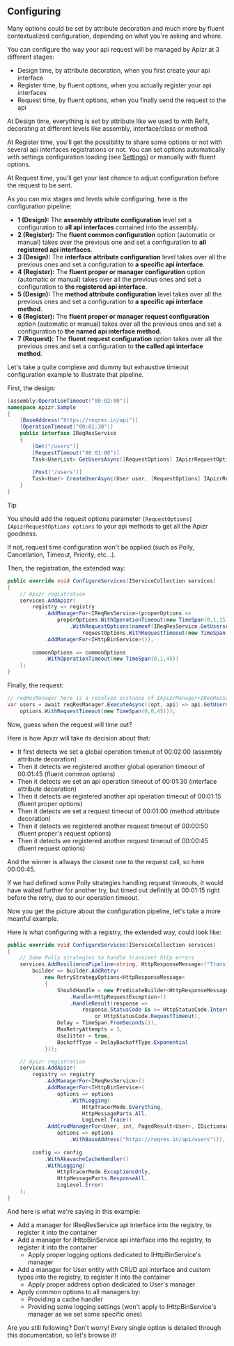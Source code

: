 ﻿## Configuring

Many options could be set by attribute decoration and much more by fluent contextualized configuration, depending on what you're asking and where.

You can configure the way your api request will be managed by Apizr at 3 different stages:
- Design time, by attribute decoration, when you first create your api interface
- Register time, by fluent options, when you actually register your api interfaces
- Request time, by fluent options, when you finally send the request to the api

At Design time, everything is set by attribute like we used to with Refit, decorating at different levels like assembly, interface/class or method.

At Register time, you'll get the possibility to share some options or not with several api interfaces registrations or not. You can set options automatically with settings configuration loading (see [Settings](config_settings.md)) or manually with fluent options.

At Request time, you'll get your last chance to adjust configuration before the request to be sent.

As you can mix stages and levels while configuring, here is the configuration pipeline:

- **1 (Design):** The **assembly attribute configuration** level set a configuration to **all api interfaces** contained into the assembly.
- **2 (Register):** The **fluent common configuration** option (automatic or manual) takes over the previous one and set a configuration to **all registered api interfaces**.
- **3 (Design):** The **interface attribute configuration** level takes over all the previous ones and set a configuration to **a specific api interface**.
- **4 (Register):** The **fluent proper or manager configuration** option (automatic or manual) takes over all the previous ones and set a configuration to **the registered api interface**.
- **5 (Design):** The **method attribute configuration** level takes over all the previous ones and set a configuration to **a specific api interface method**.
- **6 (Register):** The **fluent proper or manager request configuration** option (automatic or manual) takes over all the previous ones and set a configuration to **the named api interface method**.
- **7 (Request):** The **fluent request configuration** option takes over all the previous ones and set a configuration to **the called api interface method**.


Let's take a quite complexe and dummy but exhaustive timeout configuration example to illustrate that pipeline.

First, the design:
```csharp
[assembly:OperationTimeout("00:02:00")]
namespace Apizr.Sample
{
    [BaseAddress("https://reqres.in/api")]
    [OperationTimeout("00:01:30")]
    public interface IReqResService
    {
        [Get("/users")]
        [RequestTimeout("00:01:00")]
        Task<UserList> GetUsersAsync([RequestOptions] IApizrRequestOptions options);
        
        [Post("/users")]
        Task<User> CreateUserAsync(User user, [RequestOptions] IApizrRequestOptions options);
    }
}
```

>[!TIP]
> You should add the request options parameter `[RequestOptions] IApizrRequestOptions options` to your api methods to get all the Apizr goodness. 
>
>If not, request time configuration won't be applied (such as Polly, Cancellation, Timeout, Priority, etc...).

Then, the registration, the extended way:

```csharp
public override void ConfigureServices(IServiceCollection services)
{
    // Apizr registration
    services.AddApizr(
        registry => registry
            .AddManagerFor<IReqResService>(properOptions => 
                properOptions.WithOperationTimeout(new TimeSpan(0,1,15))
                    .WithRequestOptions(nameof(IReqResService.GetUsersAsync), requestOptions =>
                        requestOptions.WithRequestTimeout(new TimeSpan(0,0,50)))
            .AddManagerFor<IHttpBinService>()),
    
        commonOptions => commonOptions
            .WithOperationTimeout(new TimeSpan(0,1,45))
    );
}
```

Finally, the request:
```csharp
// reqResManager here is a resolved instance of IApizrManager<IReqResService>>
var users = await reqResManager.ExecuteAsync((opt, api) => api.GetUsersAsync(opt), options => 
	options.WithRequestTimeout(new TimeSpan(0,0,45)));
```

Now, guess when the request will time out?

Here is how Apizr will take its decision about that:
- It first detects we set a global operation timeout of 00:02:00 (assembly attribute decoration)
- Then it detects we registered another global operation timeout of 00:01:45 (fluent common options)
- Then it detects we set an api operation timeout of 00:01:30 (interface attribute decoration)
- Then it detects we registered another api operation timeout of 00:01:15 (fluent proper options)
- Then it detects we set a request timeout of 00:01:00 (method attribute decoration)
- Then it detects we registered another request timeout of 00:00:50 (fluent proper's request options)
- Then it detects we registered another request timeout of 00:00:45 (fluent request options)

And the winner is allways the closest one to the request call, so here 00:00:45.

If we had defined some Polly strategies handling request timeouts, it would have waited further for another try, but timed out definitly at 00:01:15 right before the retry, due to our operation timeout.

Now you get the picture about the configuration pipeline, let's take a more meanful example.

Here is what configuring with a registry, the extended way, could look like:

```csharp
public override void ConfigureServices(IServiceCollection services)
{
    // Some Polly strategies to handle transient http errors
    services.AddResiliencePipeline<string, HttpResponseMessage>("TransientHttpError",
        builder => builder.AddRetry(
            new RetryStrategyOptions<HttpResponseMessage>
            {
                ShouldHandle = new PredicateBuilder<HttpResponseMessage>()
                    .Handle<HttpRequestException>()
                    .HandleResult(response =>
                        response.StatusCode is >= HttpStatusCode.InternalServerError
                            or HttpStatusCode.RequestTimeout),
                Delay = TimeSpan.FromSeconds(1),
                MaxRetryAttempts = 3,
                UseJitter = true,
                BackoffType = DelayBackoffType.Exponential
            }));

    // Apizr registration
    services.AddApizr(
        registry => registry
            .AddManagerFor<IReqResService>()
            .AddManagerFor<IHttpBinService>(
                options => options
                    .WithLogging(
                        HttpTracerMode.Everything, 
                        HttpMessageParts.All, 
                        LogLevel.Trace))
            .AddCrudManagerFor<User, int, PagedResult<User>, IDictionary<string, object>>(
                options => options
                    .WithBaseAddress("https://reqres.in/api/users"))),
    
        config => config
            .WithAkavacheCacheHandler()
            .WithLogging(
                HttpTracerMode.ExceptionsOnly, 
                HttpMessageParts.ResponseAll, 
                LogLevel.Error)
    );
}
```

And here is what we're saying in this example:
- Add a manager for IReqResService api interface into the registry, to register it into the container
- Add a manager for IHttpBinService api interface into the registry, to register it into the container
  - Apply proper logging options dedicated to IHttpBinService's manager
- Add a manager for User entity with CRUD api interface and custom types into the registry, to register it into the container
  - Apply proper address option dedicated to User's manager
- Apply common options to all managers by:
  - Providing a cache handler
  - Providing some logging settings (won't apply to IHttpBinService's manager as we set some specific ones)

Are you still following? Don't worry! Every single option is detailed through this documentation, so let's browse it!